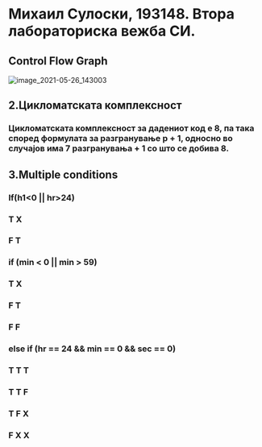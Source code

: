 # Михаил Сулоски, 193148. Втора лабораториска вежба СИ.
## Control Flow Graph
![image_2021-05-26_143003](https://user-images.githubusercontent.com/79919629/119659822-db2f1100-be2e-11eb-8dc3-0a67b7cbedc9.png)
## 2.Цикломатската комплексност 
### Цикломатската комплексност за дадениот код е 8, па така според формулата за разгранување p + 1, односно во случајов има 7 разгранувања + 1 со што се добива 8. 

## 3.Multiple conditions
### 
### If(h1<0 || hr>24)
### T X 
### F T 
### if (min < 0 || min > 59)
### T X
### F T
### F F

### else if (hr == 24 && min == 0 && sec == 0)
### T T T
### T T F
### T F X
### F X X
